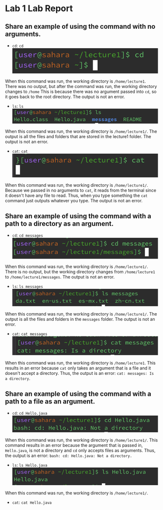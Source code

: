 # Lab 1 Lab Report

## **Share an example of using the command with no arguments.**
* `cd`: `cd`
![Image](cd1.png)

When this command was run, the working directory is `/home/lecture1`. There was no output, but after the command was run, the working directory changes to `/home`
This is because there was no argument passed into `cd`, so it goes back to the root directory. The output is not an error. 
* `ls`: `ls`
![Image](ls1.png)

When this command was run, the working directory is `/home/lecture1/`. The output is all the files and folders that are stored in the lecture1 folder. The output is
not an error. 
* `cat`: `cat`
![Image](cat1.png)

When this command was run, the working directory is `/home/lecture1/`. Because we passed in no arguments to `cat`, it reads from the terminal since it doesn't have any file to read. Thus, when you type something the `cat` command just outputs whatever you type. The output is not an error. 


## **Share an example of using the command with a path to a directory as an argument.**
* `cd`: `cd messages`
![Image](cd2.png)


When this command was run, the working directory is `/home/lecture1/`. There is no output, but the working directory changes from `/home/lecture1` to `/home/lecture1/messages`.
The output is not an error. 
* `ls`: `ls messages`
![Image](ls2.png)


When this command was run, the working directory is `/home/lecture1/`. The output is all the files and folders in the `messages` folder. The output is not an error. 
* `cat`: `cat messages`
![Image](cat2.png)


When this command was run, the working directory is `/home/lecture1`. This results in an error because `cat` only takes an argument that is a file and it doesn't 
accept a directory. Thus, the output is an error: `cat: messages: Is a directory`. 

## **Share an example of using the command with a path to a file as an argument.**
* `cd`: `cd Hello.java`
![Image](cd3.png)

When this command was run, the working directory is `/home/lecture1/`. This command results in an error because the argument that is passed in, `Hello.java`, is not a 
directory and `cd` only accepts files as arguments. Thus, the output is an error: `bash: cd: Hello.java: Not a directory.`
* `ls`: `ls Hello.java`
![Image](ls3.png)

When this command was run, the working directory is `/home/lecture1/`. 
* `cat`: `cat Hello.java`








